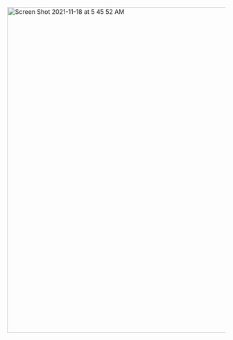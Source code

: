 <img width="751" alt="Screen Shot 2021-11-18 at 5 45 52 AM" src="https://user-images.githubusercontent.com/90298161/142353526-5d5b2fdc-7660-49ce-976a-61cba45d714b.png">

